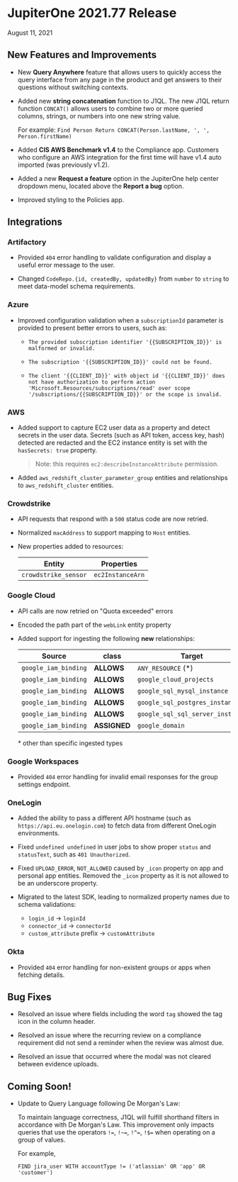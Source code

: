 # JupiterOne 2021.77 Release

August 11, 2021

## New Features and Improvements

- New **Query Anywhere** feature that allows users to quickly access the query 
  interface from any page in the product and get answers to their questions without 
  switching contexts.

- Added new **string concatenation** function to J1QL. The new J1QL 
  return function `CONCAT()` allows users to combine two or more queried 
  columns, strings, or numbers into one new string value. 
  
  For example: `Find Person Return CONCAT(Person.lastName, ', ', Person.firstName)`

- Added **CIS AWS Benchmark v1.4** to the Compliance app. Customers who configure 
  an AWS integration for the first time will have v1.4 auto imported (was previously v1.2).

- Added a new **Request a feature** option in the JupiterOne help center dropdown menu,
  located above the **Report a bug** option.

- Improved styling to the Policies app.

## Integrations

### Artifactory

- Provided `404` error handling to validate configuration and display a useful error message
  to the user.

- Changed `CodeRepo.{id, createdBy, updatedBy}` from `number` to `string` to
  meet data-model schema requirements.

### Azure

- Improved configuration validation when a `subscriptionId` parameter is provided
  to present better errors to users, such as:

  - `The provided subscription identifier '{{SUBSCRIPTION_ID}}' is malformed or invalid.`
  
  - `The subscription '{{SUBSCRIPTION_ID}}' could not be found.`

  - `The client '{{CLIENT_ID}}' with object id '{{CLIENT_ID}}' does not have authorization to perform action 'Microsoft.Resources/subscriptions/read' over scope '/subscriptions/{{SUBSCRIPTION_ID}}' or the scope is invalid.`

### AWS

- Added support to capture EC2 user data as a property and detect secrets in the
  user data. Secrets (such as API token, access key, hash) detected are redacted
  and the EC2 instance entity is set with the `hasSecrets: true` property.

  > Note: this requires `ec2:describeInstanceAttribute` permission.

- Added `aws_redshift_cluster_parameter_group` entities and relationships to
  `aws_redshift_cluster` entities.

### Crowdstrike

- API requests that respond with a `500` status code are now retried.

- Normalized `macAddress` to support mapping to `Host` entities.

- New properties added to resources:

  | Entity               | Properties       |
  | -------------------- | ---------------- |
  | `crowdstrike_sensor` | `ec2InstanceArn` |

### Google Cloud

- API calls are now retried on "Quota exceeded" errors

- Encoded the path part of the `webLink` entity property

- Added support for ingesting the following **new** relationships:

  | Source               | class        | Target                           |
  | -------------------- | ------------ | -------------------------------- |
  | `google_iam_binding` | **ALLOWS**   | `ANY_RESOURCE` (\*)              |
  | `google_iam_binding` | **ALLOWS**   | `google_cloud_projects`          |
  | `google_iam_binding` | **ALLOWS**   | `google_sql_mysql_instance`      |
  | `google_iam_binding` | **ALLOWS**   | `google_sql_postgres_instance`   |
  | `google_iam_binding` | **ALLOWS**   | `google_sql_sql_server_instance` |
  | `google_iam_binding` | **ASSIGNED** | `google_domain`                  |

  \* other than specific ingested types

### Google Workspaces

- Provided `404` error handling for invalid email responses for the group settings endpoint.

### OneLogin

- Added the ability to pass a different API hostname (such as
  `https://api.eu.onelogin.com`) to fetch data from different OneLogin
  environments.

- Fixed `undefined undefined` in user jobs to show proper `status` and
  `statusText`, such as `401 Unauthorized`.

- Fixed `UPLOAD_ERROR`, `NOT_ALLOWED` caused by `_icon` property on app and
  personal app entities. Removed the `_icon` property as it is not allowed to be
  an underscore property.

- Migrated to the latest SDK, leading to normalized property names due to schema
  validations:

  - `login_id` -> `loginId`
  - `connector_id` -> `connectorId`
  - `custom_attribute` prefix -> `customAttribute`

### Okta

- Provided `404` error handling for non-existent groups or apps when fetching details.

## Bug Fixes
 
- Resolved an issue where fields including the word `tag` showed the tag icon in the column header.

- Resolved an issue where the recurring review on a compliance requirement did not send a reminder when the review was almost due.

- Resolved an issue that occurred where the modal was not cleared between evidence uploads.

## Coming Soon!

- Update to Query Language following De Morgan's Law:

  To maintain language correctness, J1QL will fulfill shorthand filters in accordance 
  with De Morgan's Law. This improvement only impacts queries that use the 
  operators `!=`, `!~=`, `!^=`, `!$=` when operating on a group of values.
  
  For example, 
   
  ```j1ql
  FIND jira_user WITH accountType != ('atlassian' OR 'app' OR 'customer')
